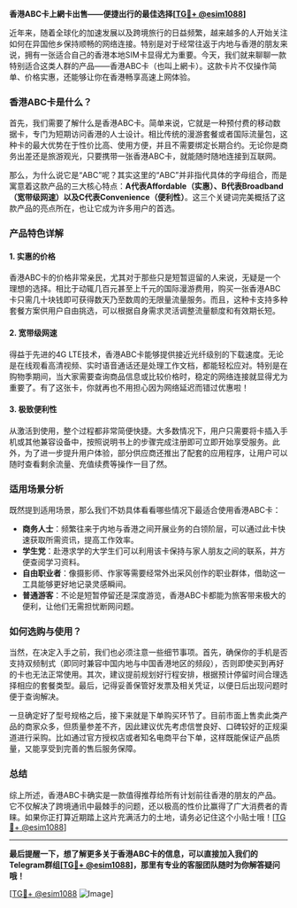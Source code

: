 **香港ABC卡上網卡出售——便捷出行的最佳选择[[TG💪+ @esim1088](https://t.me/s/esim1088)]**

近年来，随着全球化的加速发展以及跨境旅行的日益频繁，越来越多的人开始关注如何在异国他乡保持顺畅的网络连接。特别是对于经常往返于内地与香港的朋友来说，拥有一张适合自己的香港本地SIM卡显得尤为重要。今天，我们就来聊聊一款特别适合这类人群的产品——香港ABC卡（也叫上網卡）。这款卡片不仅操作简单、价格实惠，还能够让你在香港畅享高速上网体验。

### 香港ABC卡是什么？

首先，我们需要了解什么是香港ABC卡。简单来说，它就是一种预付费的移动数据卡，专门为短期访问香港的人士设计。相比传统的漫游套餐或者国际流量包，这种卡的最大优势在于性价比高、使用方便，并且不需要绑定长期合约。无论你是商务出差还是旅游观光，只要携带一张香港ABC卡，就能随时随地连接到互联网。

那么，为什么说它是“ABC”呢？其实这里的“ABC”并非指代具体的字母组合，而是寓意着这款产品的三大核心特点：**A代表Affordable（实惠）、B代表Broadband（宽带级网速）以及C代表Convenience（便利性）**。这三个关键词完美概括了这款产品的亮点所在，也让它成为许多用户的首选。

### 产品特色详解

#### 1. 实惠的价格
香港ABC卡的价格非常亲民，尤其对于那些只是短暂逗留的人来说，无疑是一个理想的选择。相比于动辄几百元甚至上千元的国际漫游费用，购买一张香港ABC卡只需几十块钱即可获得数天乃至数周的无限量流量服务。而且，这种卡支持多种套餐方案供用户自由挑选，可以根据自身需求灵活调整流量额度和有效期长短。

#### 2. 宽带级网速
得益于先进的4G LTE技术，香港ABC卡能够提供接近光纤级别的下载速度。无论是在线观看高清视频、实时语音通话还是处理工作文档，都能轻松应对。特别是在购物季期间，当大家需要查询商品信息或比较价格时，稳定的网络连接就显得尤为重要了。有了这张卡，你就再也不用担心因为网络延迟而错过优惠啦！

#### 3. 极致便利性
从激活到使用，整个过程都非常简便快捷。大多数情况下，用户只需要将卡插入手机或其他兼容设备中，按照说明书上的步骤完成注册即可立即开始享受服务。此外，为了进一步提升用户体验，部分供应商还推出了配套的应用程序，让用户可以随时查看剩余流量、充值续费等操作一目了然。

### 适用场景分析

既然提到适用场景，那么我们不妨具体看看哪些情况下最适合使用香港ABC卡：

- **商务人士**：频繁往来于内地与香港之间开展业务的白领阶层，可以通过此卡快速获取所需资讯，提高工作效率。
- **学生党**：赴港求学的大学生们可以利用该卡保持与家人朋友之间的联系，并方便查阅学习资料。
- **自由职业者**：像摄影师、作家等需要经常外出采风创作的职业群体，借助这一工具能够更好地记录灵感瞬间。
- **普通游客**：不论是短暂停留还是深度游览，香港ABC卡都能为旅客带来极大的便利，让他们无需担忧断网问题。

### 如何选购与使用？

当然，在决定入手之前，我们也必须注意一些细节事项。首先，确保你的手机是否支持双频制式（即同时兼容中国内地与中国香港地区的频段），否则即使买到再好的卡也无法正常使用。其次，建议提前规划好行程安排，根据预计停留时间合理选择相应的套餐类型。最后，记得妥善保管好发票及相关凭证，以便日后出现问题时便于查询解决。

一旦确定好了型号规格之后，接下来就是下单购买环节了。目前市面上售卖此类产品的商家众多，但质量参差不齐，因此建议优先考虑信誉良好、口碑较好的正规渠道进行采购。比如通过官方授权店或者知名电商平台下单，这样既能保证产品质量，又能享受到完善的售后服务保障。

### 总结

综上所述，香港ABC卡确实是一款值得推荐给所有计划前往香港的朋友的产品。它不仅解决了跨境通讯中最棘手的问题，还以极高的性价比赢得了广大消费者的青睐。如果你正打算近期踏上这片充满活力的土地，请务必记住这个小贴士哦！[[TG💪+ @esim1088](https://t.me/s/esim1088)]

---

**最后提醒一下，想了解更多关于香港ABC卡的信息，可以直接加入我们的Telegram群组[[TG💪+ @esim1088](https://t.me/s/esim1088)]，那里有专业的客服团队随时为你解答疑问哦！**

[[TG💪+ @esim1088](https://t.me/s/esim1088) ![Image](https://i.postimg.cc/4NQfJmqS/Snipaste-2025-05-13-00-14-12.png)]